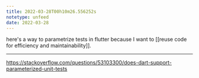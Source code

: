 ```yaml
---
title: 2022-03-28T00h10m26.556252s
notetype: unfeed
date: 2022-03-28
---
```

here's a way to parametrize tests in flutter because I want to  [[reuse code for efficiency and maintainability]].

---

https://stackoverflow.com/questions/53103300/does-dart-support-parameterized-unit-tests